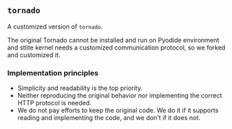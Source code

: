 ## `tornado`

A customized version of `tornado`.

The original Tornado cannot be installed and run on Pyodide environment and stlite kernel needs a customized communication protocol, so we forked and customized it.

### Implementation principles
* Simplicity and readability is the top priority.
* Neither reproducing the original behavior nor implementing the correct HTTP protocol is needed.
* We do not pay efforts to keep the original code. We do it if it supports reading and implementing the code, and we don't if it does not.
